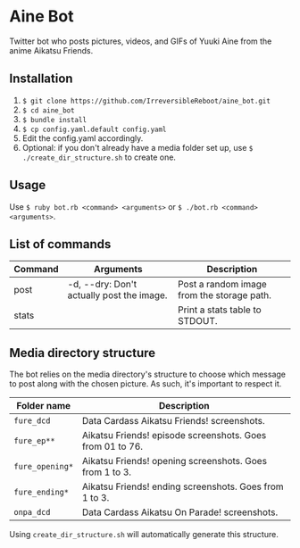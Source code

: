 # Aine Bot
Twitter bot who posts pictures, videos, and GIFs of Yuuki Aine from the anime Aikatsu Friends.

## Installation

1. `$ git clone https://github.com/IrreversibleReboot/aine_bot.git`
2. `$ cd aine_bot`
3. `$ bundle install`
5. `$ cp config.yaml.default config.yaml`
4. Edit the config.yaml accordingly.
6. Optional: if you don't already have a media folder set up, use `$ ./create_dir_structure.sh` to create one.

## Usage

Use `$ ruby bot.rb <command> <arguments>` or `$ ./bot.rb <command> <arguments>`.

## List of commands 

| Command  | Arguments | Description |
| ------------- | -------------  | ------------- |
| post  | -d, --dry: Don't actually post the image. | Post a random image from the storage path. |
| stats  | |  Print a stats table to STDOUT. |

## Media directory structure

The bot relies on the media directory's structure to choose which message to post along with the chosen picture. As such, it's important to respect it.

| Folder name  | Description |
| ------------- | ------------- |
| `fure_dcd`  | Data Cardass Aikatsu Friends! screenshots. |
| `fure_ep**`  |  Aikatsu Friends! episode screenshots. Goes from 01 to 76. |
| `fure_opening*`  | Aikatsu Friends! opening screenshots. Goes from 1 to 3. |
| `fure_ending*`  | Aikatsu Friends! ending screenshots. Goes from 1 to 3. |
| `onpa_dcd`  | Data Cardass Aikatsu On Parade! screenshots. |

Using `create_dir_structure.sh` will automatically generate this structure.
